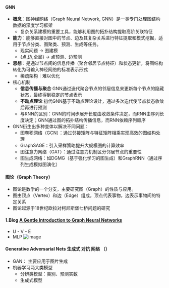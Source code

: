 

#### GNN
- **概念**：图神经网络（Graph Neural Network, GNN）是一类专门处理图结构数据的深度学习框架
  - 复杂关系建模的重要工具，能够利用图的拓扑结构提取高阶关联特征
- **能力**：能够直接对图中的节点、边及其复杂关系进行特征提取和模式挖掘，适用于节点分类、图聚类、预测、生成等任务。
  - 现实问题 -> 图建模
  - {点,边,全局} -> 点预测、边预测
- **思想**：是通过节点间的信息传播（聚合邻居节点特征）和状态更新，将图结构转化为可输入神经网络的标准表示形式
  - 稀疏架构｜难以优化
- 核心机制
  - **信息传播与聚合** GNN通过迭代聚合节点的邻居信息来更新每个节点的隐藏状态，最终得到稳定的节点表示
  - **不动点理论** 初代GNN基于不动点理论设计，通过多次迭代使节点状态收敛后再进行预测
  - 与RNN的区别：GNN的时间步展开长度由收敛条件决定，而RNN由序列长度决定；GNN通过图的拓扑结构传播信息，而RNN依赖序列顺序
- GNN衍生出多种变体以解决不同问题：
  - 图卷积网络（GCN）：通过邻接矩阵与特征矩阵相乘实现高效的图结构处理
  - GraphSAGE：引入采样策略提升大规模图的计算效率
  - 图注意力网络（GAT）：通过注意力机制区分邻居节点的重要性
  - 图生成网络：如DGMG（基于强化学习的图生成）和GraphRNN（通过序列生成模拟图演化）

#### 图论（Graph Theory）
- 图论是数学的一个分支，主要研究图（Graph）的性质与应用。
- 图由顶点（Vertex）和边（Edge）组成，顶点代表事物，边表示事物间的特定关系
- 图论起源于18世纪欧拉对柯尼斯堡七桥问题的研究


#### 1.Blog [A Gentle Introduction to Graph Neural Networks](https://distill.pub/2021/gnn-intro/)
- U - V - E
- MLP
![image](https://github.com/user-attachments/assets/1ba73c54-e5e6-411c-925f-a576017bf0a6)



#### Generative Adversarial Nets 生成式 对抗 网络 （）
- GAN： 主要应用于图片生成
- 机器学习两大类模型
  - 分辨类模型：类别、预测实数
  - 生成式模型



